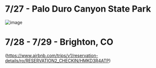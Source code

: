 # 7/27 - Palo Duro Canyon State Park

![image](https://github.com/user-attachments/assets/c1508c8a-a5d9-4bb5-be5d-c4374fd39e74)

# 7/28 - 7/29 - Brighton, CO

(https://www.airbnb.com/trips/v1/reservation-details/ro/RESERVATION2_CHECKIN/HMKD3R4ATP)
